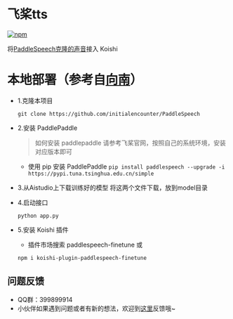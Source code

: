 # 飞桨tts

[![npm](https://img.shields.io/npm/v/koishi-plugin-paddlespeech-finetune?style=flat-square)](https://www.npmjs.com/package/koishi-plugin-paddlespeech-finetune)

将[PaddleSpeech克隆的声音](https://aistudio.baidu.com/aistudio/projectdetail/6406138?forkThirdPart=1)接入 Koishi

# 本地部署（参考自[向南](https://zhuanlan.zhihu.com/p/587765776)）

- 1.克隆本项目
    ```
    git clone https://github.com/initialencounter/PaddleSpeech
    ```
- 2.安装 PaddlePaddle
    >如何安装 paddlepaddle 请参考飞桨官网，按照自己的系统环境，安装对应版本即可
    - 使用 pip 安装 PaddlePaddle
        ```pip install paddlespeech --upgrade -i https://pypi.tuna.tsinghua.edu.cn/simple```

- 3.从Aistudio上下载训练好的模型
    将这两个文件下载，放到model目录


- 4.启动接口
    ```
    python app.py
    ```

- 5.安装 Koishi 插件 
    - 插件市场搜索 paddlespeech-finetune 
    或
    ```
    npm i koishi-plugin-paddlespeech-finetune
    ```
## 问题反馈
* QQ群：399899914
* 小伙伴如果遇到问题或者有新的想法，欢迎到[这里](https://github.com/initialencounter/mykoishi/issues)反馈哦~
